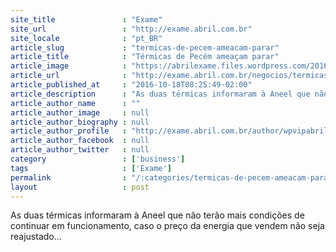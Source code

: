 ```yaml
---
site_title               : "Exame"
site_url                 : "http://exame.abril.com.br"
site_locale              : "pt_BR"
article_slug             : "termicas-de-pecem-ameacam-parar"
article_title            : "Térmicas de Pecém ameaçam parar"
article_image            : "https://abrilexame.files.wordpress.com/2016/10/size_960_16_9_usina.jpg?quality=70&strip=all&w=960"
article_url              : "http://exame.abril.com.br/negocios/termicas-de-pecem-ameacam-parar/"
article_published_at     : "2016-10-18T08:25:49-02:00"
article_description      : "As duas térmicas informaram à Aneel que não terão mais condições de continuar em funcionamento, caso o preço da energia que vendem não seja reajustado..."
article_author_name      : ""
article_author_image     : null
article_author_biography : null
article_author_profile   : "http://exame.abril.com.br/author/wpvipabril/"
article_author_facebook  : null
article_author_twitter   : null
category                 : ['business']
tags                     : ['Exame']
permalink                : "/:categories/termicas-de-pecem-ameacam-parar/"
layout                   : post
---
```


As duas térmicas informaram à Aneel que não terão mais condições de continuar em funcionamento, caso o preço da energia que vendem não seja reajustado...
